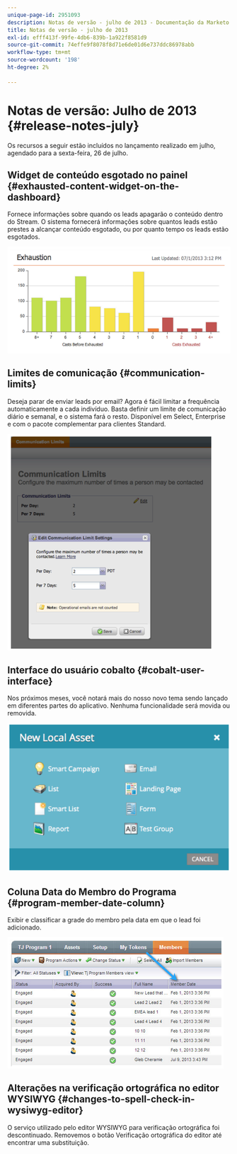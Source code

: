 ```yaml
---
unique-page-id: 2951093
description: Notas de versão - julho de 2013 - Documentação da Marketo - Documentação do produto
title: Notas de versão - julho de 2013
exl-id: efff413f-99fe-4db6-839b-1a922f8581d9
source-git-commit: 74effe9f8078f8d71e6de01d6e737ddc86978abb
workflow-type: tm+mt
source-wordcount: '198'
ht-degree: 2%

---
```


# Notas de versão: Julho de 2013 {#release-notes-july}

Os recursos a seguir estão incluídos no lançamento realizado em julho, agendado para a sexta-feira, 26 de julho.

## Widget de conteúdo esgotado no painel {#exhausted-content-widget-on-the-dashboard}

Fornece informações sobre quando os leads apagarão o conteúdo dentro do Stream. O sistema fornecerá informações sobre quantos leads estão prestes a alcançar conteúdo esgotado, ou por quanto tempo os leads estão esgotados.

![](assets/image2014-9-22-16-3a30-3a50.png)

## Limites de comunicação {#communication-limits}

Deseja parar de enviar leads por email? Agora é fácil limitar a frequência automaticamente a cada indivíduo. Basta definir um limite de comunicação diário e semanal, e o sistema fará o resto. Disponível em Select, Enterprise e com o pacote complementar para clientes Standard.

![](assets/image2014-9-22-16-3a31-3a13.png)

## Interface do usuário cobalto {#cobalt-user-interface}

Nos próximos meses, você notará mais do nosso novo tema sendo lançado em diferentes partes do aplicativo. Nenhuma funcionalidade será movida ou removida.

![](assets/image2014-9-22-16-3a31-3a42.png)

## Coluna Data do Membro do Programa {#program-member-date-column}

Exibir e classificar a grade do membro pela data em que o lead foi adicionado.

![](assets/image2014-9-22-16-3a32-3a1.png)

## Alterações na verificação ortográfica no editor WYSIWYG {#changes-to-spell-check-in-wysiwyg-editor}

O serviço utilizado pelo editor WYSIWYG para verificação ortográfica foi descontinuado. Removemos o botão Verificação ortográfica do editor até encontrar uma substituição.
